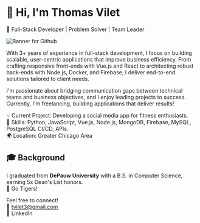 # 👋 Hi, I'm Thomas Vilet
🚀 Full-Stack Developer | Problem Solver | Team Leader

![Banner for Github](https://pbs.twimg.com/profile_banners/764490691888181249/1726508680/600x200)  

With 3+ years of experience in full-stack development, I focus on building scalable, user-centric applications that improve business efficiency. From crafting responsive front-ends with Vue.js and React to architecting robust back-ends with Node.js, Docker, and Firebase, I deliver end-to-end solutions tailored to client needs.

I'm passionate about bridging communication gaps between technical teams and business objectives, and I enjoy leading projects to success. Currently, I'm freelancing, building applications that deliver results!

💡 Current Project: Developing a social media app for fitness enthusiasts.  
🔧 Skills: Python, JavaScript, Vue.js, Node.js, MongoDB, Firebase, MySQL, PostgreSQL CI/CD, APIs.    
🌍 Location: Greater Chicago Area  

## 🎓 Background

I graduated from **DePauw University** with a B.S. in Computer Science, earning 5x Dean's List honors.  
🐅 Go Tigers!

Feel free to connect!  
📧 tvilet3@gmail.com  
💼 LinkedIn  

